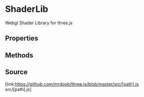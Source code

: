 # ShaderLib

Webgl Shader Library for three.js

## Properties

## Methods

## Source

[link:https://github.com/mrdoob/three.js/blob/master/src/[path].js
src/[path].js]

